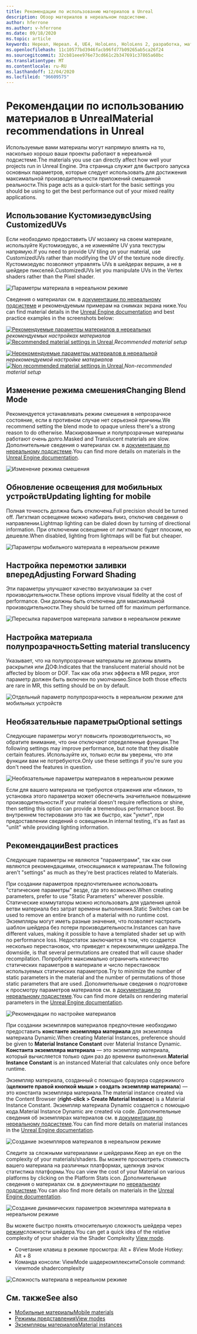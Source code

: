 ```yaml
---
title: Рекомендации по использованию материалов в Unreal
description: Обзор материалов в нереальном подсистеме.
author: hferrone
ms.author: v-hferrone
ms.date: 09/18/2020
ms.topic: article
keywords: Нереал, Нереал. 4, UE4, HoloLens, HoloLens 2, разработка, материалы, документация, руководства, функции, голограммы, Разработка игр, гарнитура смешанной реальности, гарнитура Windows Mixed Reality, гарнитура виртуальной реальности
ms.openlocfilehash: 11c10577bd3946facb96fd77b09265ab5ca26f24
ms.sourcegitcommit: 32cb81eee976e73cd661c2b347691c37865a60bc
ms.translationtype: MT
ms.contentlocale: ru-RU
ms.lasthandoff: 12/04/2020
ms.locfileid: "96609575"
---
```

# <a name="material-recommendations-in-unreal"></a><span data-ttu-id="fc0a6-104">Рекомендации по использованию материалов в Unreal</span><span class="sxs-lookup"><span data-stu-id="fc0a6-104">Material recommendations in Unreal</span></span>

<span data-ttu-id="fc0a6-105">Используемые вами материалы могут напрямую влиять на то, насколько хорошо ваши проекты работают в нереальной подсистеме.</span><span class="sxs-lookup"><span data-stu-id="fc0a6-105">The materials you use can directly affect how well your projects run in Unreal Engine.</span></span> <span data-ttu-id="fc0a6-106">Эта страница служит для быстрого запуска основных параметров, которые следует использовать для достижения максимальной производительности приложений смешанной реальности.</span><span class="sxs-lookup"><span data-stu-id="fc0a6-106">This page acts as a quick-start for the basic settings you should be using to get the best performance out of your mixed reality applications.</span></span>

## <a name="using-customizeduvs"></a><span data-ttu-id="fc0a6-107">Использование Кустомизедувс</span><span class="sxs-lookup"><span data-stu-id="fc0a6-107">Using CustomizedUVs</span></span>

<span data-ttu-id="fc0a6-108">Если необходимо предоставить UV мозаику на своем материале, используйте Кустомизедувс, а не изменяйте UV узла текстуры напрямую.</span><span class="sxs-lookup"><span data-stu-id="fc0a6-108">If you need to provide UV tiling on your material, use CustomizedUVs rather than modifying the UV of the texture node directly.</span></span> <span data-ttu-id="fc0a6-109">Кустомизедувс позволяют управлять UVs в шейдерах вершин, а не в шейдере пикселей.</span><span class="sxs-lookup"><span data-stu-id="fc0a6-109">CustomizedUVs let you manipulate UVs in the Vertex shaders rather than the Pixel shader.</span></span>

![Параметры материала в нереальном режиме](images/unreal-materials-img-01c.png)

<span data-ttu-id="fc0a6-111">Сведения о материалах см. в [документации по нереальному подсистеме](https://docs.unrealengine.com/Platforms/Mobile/Materials/index.html) и рекомендуемым примерам на снимках экрана ниже.</span><span class="sxs-lookup"><span data-stu-id="fc0a6-111">You can find material details in the [Unreal Engine documentation](https://docs.unrealengine.com/Platforms/Mobile/Materials/index.html) and best practice examples in the screenshots below:</span></span>

<span data-ttu-id="fc0a6-112">[ ![ Рекомендуемые параметры материалов в нереальных ](images/unreal-materials-img-01.png) ](images/unreal-materials-img-01.png#lightbox) 
 *рекомендуемых настройках материалов*</span><span class="sxs-lookup"><span data-stu-id="fc0a6-112">[ ![Recommended material settings in Unreal](images/unreal-materials-img-01.png) ](images/unreal-materials-img-01.png#lightbox)
*Recommended material setup*</span></span>

<span data-ttu-id="fc0a6-113">[ ![ Нерекомендуемые параметры материалов в нереальной ](images/unreal-materials-img-01b.png) ](images/unreal-materials-img-01b.png#lightbox) 
 *нерекомендуемой настройке материалов*</span><span class="sxs-lookup"><span data-stu-id="fc0a6-113">[ ![Non recommended material settings in Unreal](images/unreal-materials-img-01b.png) ](images/unreal-materials-img-01b.png#lightbox)
*Non-recommended material setup*</span></span>

## <a name="changing-blend-mode"></a><span data-ttu-id="fc0a6-114">Изменение режима смешения</span><span class="sxs-lookup"><span data-stu-id="fc0a6-114">Changing Blend Mode</span></span>

<span data-ttu-id="fc0a6-115">Рекомендуется устанавливать режим смешения в непрозрачное состояние, если в противном случае нет серьезной причины.</span><span class="sxs-lookup"><span data-stu-id="fc0a6-115">We recommend setting the blend mode to opaque unless there's a strong reason to do otherwise.</span></span> <span data-ttu-id="fc0a6-116">Маскированные и полупрозрачные материалы работают очень долго.</span><span class="sxs-lookup"><span data-stu-id="fc0a6-116">Masked and Translucent materials are slow.</span></span> <span data-ttu-id="fc0a6-117">Дополнительные сведения о материалах см. в [документации по нереальному подсистеме](https://docs.unrealengine.com/Platforms/Mobile/Materials/index.html).</span><span class="sxs-lookup"><span data-stu-id="fc0a6-117">You can find more details on materials in the [Unreal Engine documentation](https://docs.unrealengine.com/Platforms/Mobile/Materials/index.html).</span></span>

![Изменение режима смешения](images/unreal-materials-img-02.jpg)

## <a name="updating-lighting-for-mobile"></a><span data-ttu-id="fc0a6-119">Обновление освещения для мобильных устройств</span><span class="sxs-lookup"><span data-stu-id="fc0a6-119">Updating lighting for mobile</span></span>

<span data-ttu-id="fc0a6-120">Полная точность должна быть отключена.</span><span class="sxs-lookup"><span data-stu-id="fc0a6-120">Full precision should be turned off.</span></span> <span data-ttu-id="fc0a6-121">Лигхтмап освещение можно набирать вниз, отключив сведения о направлении.</span><span class="sxs-lookup"><span data-stu-id="fc0a6-121">Lightmap lighting can be dialed down by turning of directional information.</span></span> <span data-ttu-id="fc0a6-122">При отключении освещение от лигхтмапс будет плоским, но дешевле.</span><span class="sxs-lookup"><span data-stu-id="fc0a6-122">When disabled, lighting from lightmaps will be flat but cheaper.</span></span>

![Параметры мобильного материала в нереальном режиме](images/unreal-materials-img-03.jpg)

## <a name="adjusting-forward-shading"></a><span data-ttu-id="fc0a6-124">Настройка перемотки заливки вперед</span><span class="sxs-lookup"><span data-stu-id="fc0a6-124">Adjusting Forward Shading</span></span>

<span data-ttu-id="fc0a6-125">Эти параметры улучшают качество визуализации за счет производительности.</span><span class="sxs-lookup"><span data-stu-id="fc0a6-125">These options improve visual fidelity at the cost of performance.</span></span> <span data-ttu-id="fc0a6-126">Они должны быть отключены для максимальной производительности.</span><span class="sxs-lookup"><span data-stu-id="fc0a6-126">They should be turned off for maximum performance.</span></span>

![Пересылка параметров материала заливки в нереальном режиме](images/unreal-materials-img-04.jpg)

## <a name="setting-material-translucency"></a><span data-ttu-id="fc0a6-128">Настройка материала полупрозрачность</span><span class="sxs-lookup"><span data-stu-id="fc0a6-128">Setting material translucency</span></span>

<span data-ttu-id="fc0a6-129">Указывает, что на полупрозрачные материалы не должны влиять раскрытия или ДОФ.</span><span class="sxs-lookup"><span data-stu-id="fc0a6-129">Indicates that the translucent material should not be affected by bloom or DOF.</span></span> <span data-ttu-id="fc0a6-130">Так как оба этих эффекта в MR редки, этот параметр должен быть включен по умолчанию.</span><span class="sxs-lookup"><span data-stu-id="fc0a6-130">Since both those effects are rare in MR, this setting should be on by default.</span></span>

![Отдельный параметр полупрозрачность в нереальном режиме для мобильных устройств](images/unreal-materials-img-05.jpg)

## <a name="optional-settings"></a><span data-ttu-id="fc0a6-132">Необязательные параметры</span><span class="sxs-lookup"><span data-stu-id="fc0a6-132">Optional settings</span></span>

<span data-ttu-id="fc0a6-133">Следующие параметры могут повысить производительность, но обратите внимание, что они отключают определенные функции.</span><span class="sxs-lookup"><span data-stu-id="fc0a6-133">The following settings may improve performance, but note that they disable certain features.</span></span> <span data-ttu-id="fc0a6-134">Используйте их, только если вы уверены, что эти функции вам не потребуются.</span><span class="sxs-lookup"><span data-stu-id="fc0a6-134">Only use these settings if you're sure you don't need the features in question.</span></span>

![Необязательные параметры материалов в нереальном режиме](images/unreal-materials-img-06.jpg)

<span data-ttu-id="fc0a6-136">Если для вашего материала не требуются отражения или «блики», то установка этого параметра может обеспечить значительное повышение производительности.</span><span class="sxs-lookup"><span data-stu-id="fc0a6-136">If your material doesn't require reflections or shine, then setting this option can provide a tremendous performance boost.</span></span> <span data-ttu-id="fc0a6-137">Во внутреннем тестировании это так же быстро, как "унлит", при предоставлении сведений о освещении.</span><span class="sxs-lookup"><span data-stu-id="fc0a6-137">In internal testing, it's as fast as "unlit" while providing lighting information.</span></span>

## <a name="best-practices"></a><span data-ttu-id="fc0a6-138">Рекомендации</span><span class="sxs-lookup"><span data-stu-id="fc0a6-138">Best practices</span></span>

<span data-ttu-id="fc0a6-139">Следующие параметры не являются "параметрами", так как они являются рекомендациями, относящимися к материалам.</span><span class="sxs-lookup"><span data-stu-id="fc0a6-139">The following aren't "settings" as much as they're best practices related to Materials.</span></span>

<span data-ttu-id="fc0a6-140">При создании параметров предпочтительнее использовать "статические параметры" везде, где это возможно.</span><span class="sxs-lookup"><span data-stu-id="fc0a6-140">When creating parameters, prefer to use "Static Parameters" wherever possible.</span></span> <span data-ttu-id="fc0a6-141">Статические коммутаторы можно использовать для удаления целой ветви материала без затрат времени выполнения.</span><span class="sxs-lookup"><span data-stu-id="fc0a6-141">Static Switches can be used to remove an entire branch of a material with no runtime cost.</span></span> <span data-ttu-id="fc0a6-142">Экземпляры могут иметь разные значения, что позволяет настроить шаблон шейдера без потери производительности.</span><span class="sxs-lookup"><span data-stu-id="fc0a6-142">Instances can have different values, making it possible to have a templated shader set up with no performance loss.</span></span> <span data-ttu-id="fc0a6-143">Недостаток заключается в том, что создается несколько перестановок, что приведет к перекомпиляции шейдера.</span><span class="sxs-lookup"><span data-stu-id="fc0a6-143">The downside, is that several permutations are created that will cause shader recompilation.</span></span> <span data-ttu-id="fc0a6-144">Попробуйте максимально ограничить количество статических параметров в материале и число перестановок используемых статических параметров.</span><span class="sxs-lookup"><span data-stu-id="fc0a6-144">Try to minimize the number of static parameters in the material and the number of permutations of those static parameters that are used.</span></span> <span data-ttu-id="fc0a6-145">Дополнительные сведения о подготовке к просмотру параметров материалов см. в [документации по нереальному подсистеме](https://docs.unrealengine.com/Engine/Rendering/Materials/ExpressionReference/Parameters/index.html#staticswitchparameter).</span><span class="sxs-lookup"><span data-stu-id="fc0a6-145">You can find more details on rendering material parameters in the [Unreal Engine documentation](https://docs.unrealengine.com/Engine/Rendering/Materials/ExpressionReference/Parameters/index.html#staticswitchparameter).</span></span>

![Рекомендации по настройке материалов](images/unreal-materials-img-07.jpg)

<span data-ttu-id="fc0a6-147">При создании экземпляров материалов предпочтение необходимо предоставить **константе экземпляра материала** для экземпляра материала Dynamic.</span><span class="sxs-lookup"><span data-stu-id="fc0a6-147">When creating Material Instances, preference should be given to **Material Instance Constant** over Material Instance Dynamic.</span></span> <span data-ttu-id="fc0a6-148">**Константа экземпляра материала** — это экземпляр материала, который вычисляется только один раз до времени выполнения.</span><span class="sxs-lookup"><span data-stu-id="fc0a6-148">**Material Instance Constant** is an instanced Material that calculates only once before runtime.</span></span>

<span data-ttu-id="fc0a6-149">Экземпляр материала, созданный с помощью браузера содержимого (**щелкните правой кнопкой мыши > создать экземпляр материала**) — это константа экземпляра материала.</span><span class="sxs-lookup"><span data-stu-id="fc0a6-149">The material instance created via the Content Browser (**right-click > Create Material Instance**) is a Material Instance Constant.</span></span> <span data-ttu-id="fc0a6-150">Экземпляр материала Dynamic создается с помощью кода.</span><span class="sxs-lookup"><span data-stu-id="fc0a6-150">Material Instance Dynamic are created via code.</span></span> <span data-ttu-id="fc0a6-151">Дополнительные сведения об экземплярах материалов см. в [документации по нереальному подсистеме](https://docs.unrealengine.com/Engine/Rendering/Materials/MaterialInstances/index.html).</span><span class="sxs-lookup"><span data-stu-id="fc0a6-151">You can find more details on material instances in the [Unreal Engine documentation](https://docs.unrealengine.com/Engine/Rendering/Materials/MaterialInstances/index.html).</span></span>

![Создание экземпляров материалов в нереальном режиме](images/unreal-materials-img-08.png)

<span data-ttu-id="fc0a6-153">Следите за сложными материалами и шейдерами.</span><span class="sxs-lookup"><span data-stu-id="fc0a6-153">Keep an eye on the complexity of your materials/shaders.</span></span> <span data-ttu-id="fc0a6-154">Вы можете просмотреть стоимость вашего материала на различных платформах, щелкнув значок статистика платформы.</span><span class="sxs-lookup"><span data-stu-id="fc0a6-154">You can view the cost of your Material on various platforms by clicking on the Platform Stats icon.</span></span> <span data-ttu-id="fc0a6-155">Дополнительные сведения о материалах см. в документации по [нереальному подсистеме](https://docs.unrealengine.com/Platforms/Mobile/Materials/index.html).</span><span class="sxs-lookup"><span data-stu-id="fc0a6-155">You can also find more details on materials in the [Unreal Engine documentation](https://docs.unrealengine.com/Platforms/Mobile/Materials/index.html).</span></span>

![Создание динамических параметров экземпляра материала в нереальном режиме](images/unreal-materials-img-09.png)

<span data-ttu-id="fc0a6-157">Вы можете быстро понять относительную сложность шейдера через [режим](https://docs.unrealengine.com/Engine/UI/LevelEditor/Viewports/ViewModes/index.html)сложности шейдера.</span><span class="sxs-lookup"><span data-stu-id="fc0a6-157">You can get a quick idea of the relative complexity of your shader via the Shader Complexity [View mode](https://docs.unrealengine.com/Engine/UI/LevelEditor/Viewports/ViewModes/index.html).</span></span>

* <span data-ttu-id="fc0a6-158">Сочетание клавиш в режиме просмотра: Alt + 8</span><span class="sxs-lookup"><span data-stu-id="fc0a6-158">View Mode Hotkey: Alt + 8</span></span>
* <span data-ttu-id="fc0a6-159">Команда консоли: ViewMode шадеркомплексити</span><span class="sxs-lookup"><span data-stu-id="fc0a6-159">Console command: viewmode shadercomplexity</span></span>

![Сложность материала в нереальном режиме](images/unreal-materials-img-10.png)

## <a name="see-also"></a><span data-ttu-id="fc0a6-161">См. также</span><span class="sxs-lookup"><span data-stu-id="fc0a6-161">See also</span></span>
* [<span data-ttu-id="fc0a6-162">Мобильные материалы</span><span class="sxs-lookup"><span data-stu-id="fc0a6-162">Mobile materials</span></span>](https://docs.unrealengine.com/Platforms/Mobile/Materials/index.html)
* [<span data-ttu-id="fc0a6-163">Режимы представления</span><span class="sxs-lookup"><span data-stu-id="fc0a6-163">View modes</span></span>](https://docs.unrealengine.com/Engine/UI/LevelEditor/Viewports/ViewModes/index.html)
* [<span data-ttu-id="fc0a6-164">Экземпляры материалов</span><span class="sxs-lookup"><span data-stu-id="fc0a6-164">Material instances</span></span>](https://docs.unrealengine.com/Engine/Rendering/Materials/MaterialInstances/index.html)
